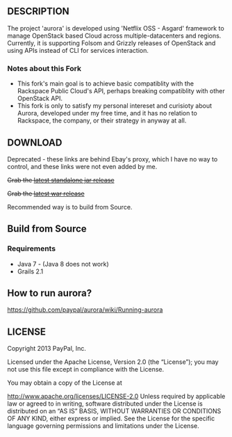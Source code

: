 ## DESCRIPTION

The project 'aurora' is developed using 'Netflix OSS - Asgard' framework to manage OpenStack based Cloud across multiple-datacenters and regions. Currently, it is supporting Folsom and Grizzly releases of OpenStack and using APIs instead of CLI for services interaction.

### Notes about this Fork

- This fork's main goal is to achieve basic compatiblity with the Rackspace Public Cloud's API, perhaps breaking compatiblity with other OpenStack API.
- This fork is only to satisfy my personal intereset and curisioty about Aurora, developed under my free time, and it has no relation to Rackspace, the company, or their strategy in anyway at all.

## DOWNLOAD 

Deprecated - these links are behind Ebay's proxy, which I have no way to control, and these links were not even added by me.

~~Grab the [latest standalone jar release](https://ebay.box.com/s/4elhlhfvdce1t5sq2lm2)~~

~~Grab the [latest war release](https://ebay.box.com/s/c29kypl21q7tj62n3czw)~~

Recommended way is to build from Source.

## Build from Source

### Requirements
- Java 7 - (Java 8 does not work)
- Grails 2.1

## How to run aurora?

https://github.com/paypal/aurora/wiki/Running-aurora

## LICENSE

Copyright 2013 PayPal, Inc.

Licensed under the Apache License, Version 2.0 (the “License”); 
you may not use this file except in compliance with the License. 

You may obtain a copy of the License at

http://www.apache.org/licenses/LICENSE-2.0 Unless required by applicable law or agreed to in writing, software distributed under the License is distributed on an “AS IS” BASIS, WITHOUT WARRANTIES OR CONDITIONS OF ANY KIND, either express or implied. See the License for the specific language governing permissions and limitations under the License.
